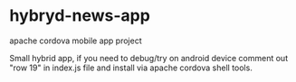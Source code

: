 # hybryd-news-app
apache cordova mobile app project


Small hybrid app, if you need to debug/try on android device comment out "row 19" in index.js file and install via apache cordova shell tools.
